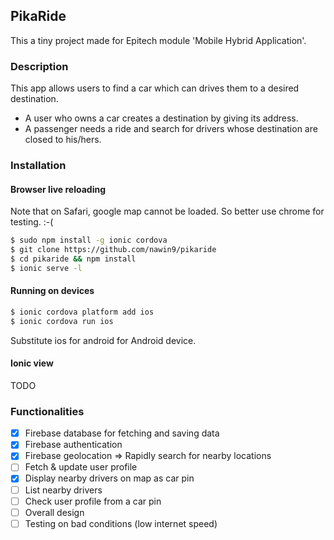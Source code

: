 ## PikaRide

This a tiny project made for Epitech module 'Mobile Hybrid Application'.

### Description

This app allows users to find a car which can drives them to a desired destination.

+ A user who owns a car creates a destination by giving its address.
+ A passenger needs a ride and search for drivers whose destination are closed to his/hers.


### Installation

#### Browser live reloading

Note that on Safari, google map cannot be loaded. So better use chrome for testing. :-(
```bash
$ sudo npm install -g ionic cordova
$ git clone https://github.com/nawin9/pikaride
$ cd pikaride && npm install
$ ionic serve -l
```

#### Running on devices

```bash
$ ionic cordova platform add ios
$ ionic cordova run ios
```
Substitute ios for android for Android device.

#### Ionic view

TODO

### Functionalities

- [x] Firebase database for fetching and saving data
- [x] Firebase authentication
- [x] Firebase geolocation => Rapidly search for nearby locations
- [ ] Fetch & update user profile
- [x] Display nearby drivers on map as car pin
- [ ] List nearby drivers
- [ ] Check user profile from a car pin
- [ ] Overall design
- [ ] Testing on bad conditions (low internet speed)
